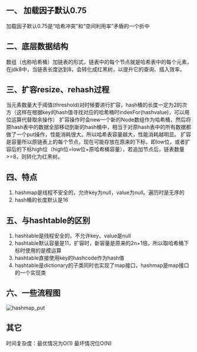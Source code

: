 ## 一、 加载因子默认0.75
加载因子默认0.75是“哈希冲突”和“空间利用率”矛盾的一个折中

## 二、底层数据结构
数组（也称哈希桶）加链表的形式，链表中的每个节点就是哈希表中的每个元素，在jdk8中，当链表长度达到8，会转化成红黑树，以提升它的查询、插入效率。

## 三、扩容resize、rehash过程
当元素数量大于阈值(threshold)对时候要进行扩容，hash桶的长度一定为2的次方（这样在根据key的hash值寻找对应的哈希桶时indexFor(hashvalue)，可以用位运算代替取余操作）
扩容操作时会new一个新的Node数组作为哈希桶，然后将原hash表中的数据全部移动到新的hash桶中，相当于对原hash表中的所有数据都做了一个put操作，性能消耗很大。所以哈希表容量越大，性能消耗越明显。
扩容是容量所以原链表上的每个节点，现在可能存放在原来的下标，即low位，或者扩容后的下标high位（high位=low位+原哈希桶容量），若追加节点后，链表数量>=8，则转化为红黑树。

## 四、特点
1. hashmap是线程不安全的，允许key为null，value为null。遍历时是无序的
2. hash桶的长度默认是16

## 五、与hashtable的区别
1. hashtable是线程安全的，不允许key、value是null
2. hashtable默认容量是11，扩容时，新容量是原来的2n+1倍，所以取哈希桶下标时使用的是模运算
3. hashtable直接使用key的hashcode作为hash值
4. hashtable是dictionary的子类同时也实现了map接口，hashmap是map接口的一个实现类

## 六、一些流程图
![hashmap_put](http://p5xecv7m0.bkt.clouddn.com/fc1a88acc7944fca3b590944770005fc.png)

## 其它
时间复杂度：最优情况为O(1)  最坏情况位O(N)
